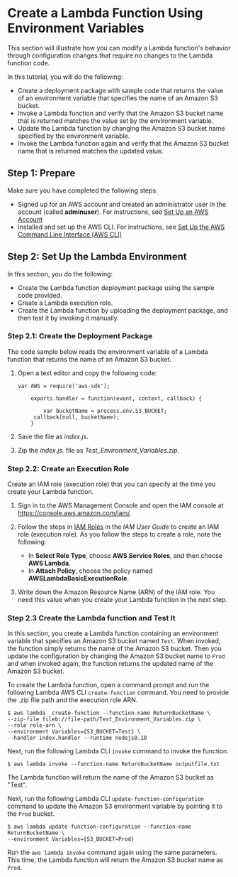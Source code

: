 # Create a Lambda Function Using Environment Variables<a name="tutorial-env_cli"></a>

This section will illustrate how you can modify a Lambda function's behavior through configuration changes that require no changes to the Lambda function code\. 

In this tutorial, you will do the following: 
+ Create a deployment package with sample code that returns the value of an environment variable that specifies the name of an Amazon S3 bucket\.
+ Invoke a Lambda function and verify that the Amazon S3 bucket name that is returned matches the value set by the environment variable\.
+ Update the Lambda function by changing the Amazon S3 bucket name specified by the environment variable\.
+ Invoke the Lambda function again and verify that the Amazon S3 bucket name that is returned matches the updated value\.

## Step 1: Prepare<a name="with-env-prepare"></a>

Make sure you have completed the following steps:
+ Signed up for an AWS account and created an administrator user in the account \(called **adminuser**\)\. For instructions, see [Set Up an AWS Account](setup.md) 
+ Installed and set up the AWS CLI\. For instructions, see [Set Up the AWS Command Line Interface \(AWS CLI\)](setup-awscli.md)

## Step 2: Set Up the Lambda Environment<a name="env-test-function"></a>

In this section, you do the following:
+ Create the Lambda function deployment package using the sample code provided\.
+ Create a Lambda execution role\.
+ Create the Lambda function by uploading the deployment package, and then test it by invoking it manually\.

### Step 2\.1: Create the Deployment Package<a name="env-create-package"></a>

The code sample below reads the environment variable of a Lambda function that returns the name of an Amazon S3 bucket\.

1. Open a text editor and copy the following code:

   ```
   var AWS = require('aws-sdk');
        
       exports.handler = function(event, context, callback) {
           
           var bucketName = process.env.S3_BUCKET;       
       	callback(null, bucketName);        
       }
   ```

1.  Save the file as *index\.js*\. 

1. Zip the *index\.js\.* file as *Test\_Environment\_Variables\.zip*\.

### Step 2\.2: Create an Execution Role<a name="env-create-exec-role"></a>

Create an IAM role \(execution role\) that you can specify at the time you create your Lambda function\. 

1. Sign in to the AWS Management Console and open the IAM console at [https://console\.aws\.amazon\.com/iam/](https://console.aws.amazon.com/iam/)\.

1. Follow the steps in [IAM Roles](https://docs.aws.amazon.com/IAM/latest/UserGuide/id_roles.html) in the *IAM User Guide* to create an IAM role \(execution role\)\. As you follow the steps to create a role, note the following: 
   + In **Select Role Type**, choose **AWS Service Roles**, and then choose **AWS Lambda**\.
   + In **Attach Policy**, choose the policy named **AWSLambdaBasicExecutionRole**\. 

1. Write down the Amazon Resource Name \(ARN\) of the IAM role\. You need this value when you create your Lambda function in the next step\.

### Step 2\.3 Create the Lambda function and Test It<a name="with-env-create-function"></a>

In this section, you create a Lambda function containing an environment variable that specifies an Amazon S3 bucket named `Test`\. When invoked, the function simply returns the name of the Amazon S3 bucket\. Then you update the configuration by changing the Amazon S3 bucket name to `Prod` and when invoked again, the function returns the updated name of the Amazon S3 bucket\. 

To create the Lambda function, open a command prompt and run the following Lambda AWS CLI `create-function` command\. You need to provide the \.zip file path and the execution role ARN\.

```
$ aws lambda  create-function --function-name ReturnBucketName \
--zip-file fileb://file-path/Test_Environment_Variables.zip \
--role role-arn \
--environment Variables={S3_BUCKET=Test} \
--handler index.handler --runtime nodejs8.10
```

Next, run the following Lambda CLI `invoke` command to invoke the function\.

```
$ aws lambda invoke --function-name ReturnBucketName outputfile.txt
```

The Lambda function will return the name of the Amazon S3 bucket as "Test"\.

Next, run the following Lambda CLI `update-function-configuration` command to update the Amazon S3 environment variable by pointing it to the `Prod` bucket\.

```
$ aws lambda update-function-configuration --function-name ReturnBucketName \
--environment Variables={S3_BUCKET=Prod}
```

Run the `aws lambda invoke` command again using the same parameters\. This time, the Lambda function will return the Amazon S3 bucket name as `Prod`\.